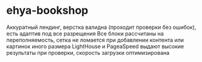 # ehya-bookshop
Аккуратный лендинг, верстка валидна (проходит проверки без ошибок), есть адаптив под все разрещения
Все блоки рассчитаны на переполняемость, сетка не ломается при добавлении контента или картинок иного размера
LightHouse и PageaSpeed выдают высокие результаты при проверки, скорость загрузки оптимизирована
